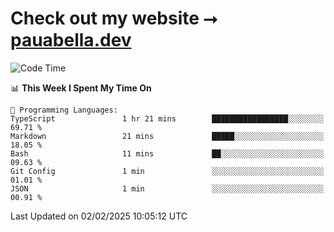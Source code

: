 # Check out my website ⭢ [pauabella.dev](https://pauabella.dev)

<!--START_SECTION:waka-->
![Code Time](http://img.shields.io/badge/Code%20Time-4%2C026%20hrs%2032%20mins-blue)

📊 **This Week I Spent My Time On** 

```text
💬 Programming Languages: 
TypeScript               1 hr 21 mins        █████████████████░░░░░░░░   69.71 % 
Markdown                 21 mins             █████░░░░░░░░░░░░░░░░░░░░   18.05 % 
Bash                     11 mins             ██░░░░░░░░░░░░░░░░░░░░░░░   09.63 % 
Git Config               1 min               ░░░░░░░░░░░░░░░░░░░░░░░░░   01.01 % 
JSON                     1 min               ░░░░░░░░░░░░░░░░░░░░░░░░░   00.91 % 
```


 Last Updated on 02/02/2025 10:05:12 UTC
<!--END_SECTION:waka-->
